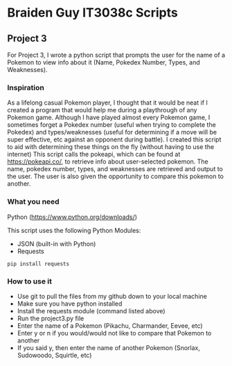 # Braiden Guy IT3038c Scripts
## Project 3
For Project 3, I wrote a python script that prompts the user for the name of a Pokemon to view info about it (Name, Pokedex Number, Types, and Weaknesses). 

### Inspiration
As a lifelong casual Pokemon player, I thought that it would be neat if I created a program that would help me during a playthrough of any Pokemon game. Although I have played almost every Pokemon game, I sometimes forget a Pokedex number (useful when trying to complete the Pokedex) and types/weaknesses (useful for determining if a move will be super effective, etc against an opponent during battle). I created this script to aid with determining these things on the fly (without having to use the internet)
This script calls the pokeapi, which can be found at https://pokeapi.co/, to retrieve info about user-selected pokemon. The name, pokedex number, types, and weaknesses are retrieved and output to the user. The user is also given the opportunity to compare this pokemon to another.

### What you need
Python (https://www.python.org/downloads/)

This script uses the following Python Modules:
- JSON (built-in with Python)
- Requests
``` 
pip install requests
```

### How to use it
- Use git to pull the files from my github down to your local machine
- Make sure you have python installed
- Install the requests module (command listed above)
- Run the project3.py file
- Enter the name of a Pokemon (Pikachu, Charmander, Eevee, etc) 
- Enter y or n if you would/would not like to compare that Pokemon to another
- If you said y, then enter the name of another Pokemon (Snorlax, Sudowoodo, Squirtle, etc) 
